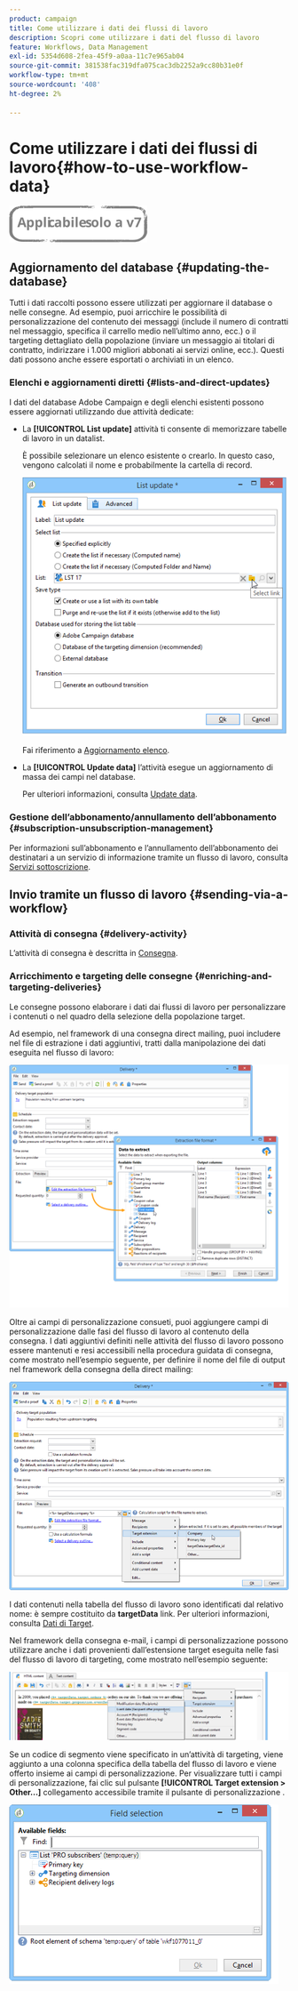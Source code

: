 ```yaml
---
product: campaign
title: Come utilizzare i dati dei flussi di lavoro
description: Scopri come utilizzare i dati del flusso di lavoro
feature: Workflows, Data Management
exl-id: 5354d608-2fea-45f9-a0aa-11c7e965ab04
source-git-commit: 381538fac319dfa075cac3db2252a9cc80b31e0f
workflow-type: tm+mt
source-wordcount: '408'
ht-degree: 2%

---
```


# Come utilizzare i dati dei flussi di lavoro{#how-to-use-workflow-data}

![](../../assets/v7-only.svg)

## Aggiornamento del database {#updating-the-database}

Tutti i dati raccolti possono essere utilizzati per aggiornare il database o nelle consegne. Ad esempio, puoi arricchire le possibilità di personalizzazione del contenuto dei messaggi (include il numero di contratti nel messaggio, specifica il carrello medio nell’ultimo anno, ecc.) o il targeting dettagliato della popolazione (inviare un messaggio ai titolari di contratto, indirizzare i 1.000 migliori abbonati ai servizi online, ecc.). Questi dati possono anche essere esportati o archiviati in un elenco.

### Elenchi e aggiornamenti diretti {#lists-and-direct-updates}

I dati del database Adobe Campaign e degli elenchi esistenti possono essere aggiornati utilizzando due attività dedicate:

* La **[!UICONTROL List update]** attività ti consente di memorizzare tabelle di lavoro in un datalist.

   È possibile selezionare un elenco esistente o crearlo. In questo caso, vengono calcolati il nome e probabilmente la cartella di record.

   ![](assets/s_user_create_list.png)

   Fai riferimento a [Aggiornamento elenco](list-update.md).

* La **[!UICONTROL Update data]** l’attività esegue un aggiornamento di massa dei campi nel database.

   Per ulteriori informazioni, consulta [Update data](update-data.md).

### Gestione dell’abbonamento/annullamento dell’abbonamento {#subscription-unsubscription-management}

Per informazioni sull’abbonamento e l’annullamento dell’abbonamento dei destinatari a un servizio di informazione tramite un flusso di lavoro, consulta [Servizi sottoscrizione](subscription-services.md).

## Invio tramite un flusso di lavoro {#sending-via-a-workflow}

### Attività di consegna {#delivery-activity}

L’attività di consegna è descritta in [Consegna](delivery.md).

### Arricchimento e targeting delle consegne {#enriching-and-targeting-deliveries}

Le consegne possono elaborare i dati dai flussi di lavoro per personalizzare i contenuti o nel quadro della selezione della popolazione target.

Ad esempio, nel framework di una consegna direct mailing, puoi includere nel file di estrazione i dati aggiuntivi, tratti dalla manipolazione dei dati eseguita nel flusso di lavoro:

![](assets/s_advuser_add_data_postal_mail.png)

Oltre ai campi di personalizzazione consueti, puoi aggiungere campi di personalizzazione dalle fasi del flusso di lavoro al contenuto della consegna. I dati aggiuntivi definiti nelle attività del flusso di lavoro possono essere mantenuti e resi accessibili nella procedura guidata di consegna, come mostrato nell’esempio seguente, per definire il nome del file di output nel framework della consegna della direct mailing:

![](assets/s_advuser_using_additional_data.png)

I dati contenuti nella tabella del flusso di lavoro sono identificati dal relativo nome: è sempre costituito da **targetData** link. Per ulteriori informazioni, consulta [Dati di Target](data-life-cycle.md#target-data).

Nel framework della consegna e-mail, i campi di personalizzazione possono utilizzare anche i dati provenienti dall’estensione target eseguita nelle fasi del flusso di lavoro di targeting, come mostrato nell’esempio seguente:

![](assets/s_advuser_add_data_email.png)

Se un codice di segmento viene specificato in un’attività di targeting, viene aggiunto a una colonna specifica della tabella del flusso di lavoro e viene offerto insieme ai campi di personalizzazione. Per visualizzare tutti i campi di personalizzazione, fai clic sul pulsante **[!UICONTROL Target extension > Other...]** collegamento accessibile tramite il pulsante di personalizzazione .

![](assets/s_advuser_segment_code_select.png)
